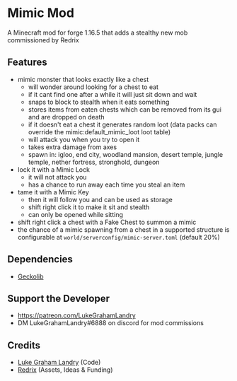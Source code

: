 # Mimic Mod 

A Minecraft mod for forge 1.16.5 that adds a stealthy new mob commissioned by Redrix

## Features 
- mimic monster that looks exactly like a chest
    - will wonder around looking for a chest to eat
    - if it cant find one after a while it will just sit down and wait
    - snaps to block to stealth when it eats something
    - stores items from eaten chests which can be removed from its gui and are dropped on death
    - if it doesn't eat a chest it generates random loot (data packs can override the mimic:default_mimic_loot loot table)
    - will attack you when you try to open it
    - takes extra damage from axes
    - spawn in: igloo, end city, woodland mansion, desert temple, jungle temple, nether fortress, stronghold, dungeon
- lock it with a Mimic Lock
    - it will not attack you 
    - has a chance to run away each time you steal an item
- tame it with a Mimic Key
    - then it will follow you and can be used as storage
    - shift right click it to make it sit and stealth
    - can only be opened while sitting
- shift right click a chest with a Fake Chest to summon a mimic
- the chance of a mimic spawning from a chest in a supported structure is configurable at `world/serverconfig/mimic-server.toml` (default 20%)

## Dependencies 
- [Geckolib](https://www.curseforge.com/minecraft/mc-mods/geckolib/files/3261545)

## Support the Developer 
- https://patreon.com/LukeGrahamLandry
- DM LukeGrahamLandry#6888 on discord for mod commissions 

## Credits 
- [Luke Graham Landry](https://github.com/LukeGrahamLandry) (Code)
- [Redrix](https://www.curseforge.com/members/redrixttv/projects) (Assets, Ideas & Funding)
